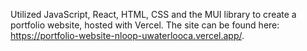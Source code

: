 Utilized JavaScript, React, HTML, CSS and the MUI library to create a portfolio website, hosted with Vercel. The site can be found here: https://portfolio-website-nloop-uwaterlooca.vercel.app/.
